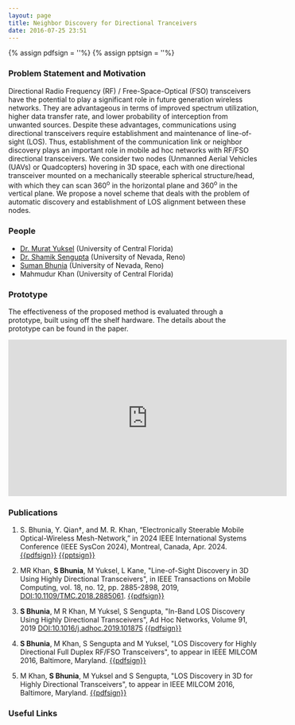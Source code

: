 ```yaml
---
layout: page
title: Neighbor Discovery for Directional Tranceivers
date: 2016-07-25 23:51
---
```

{% assign pdfsign = '<i class="fa fa-file-pdf-o"></i>'%}
{% assign pptsign = '<i class="fa fa-file-powerpoint-o"></i>'%}



### Problem Statement and Motivation
Directional  Radio  Frequency  (RF)  /  Free-Space-Optical (FSO) transceivers have the potential to play a significant role  in  future  generation  wireless  networks.  They  are  advantageous  in  terms  of  improved  spectrum  utilization,  higher  data transfer  rate,  and  lower  probability  of  interception  from  unwanted sources. Despite these advantages, communications using directional  transceivers  require  establishment  and  maintenance of line-of-sight (LOS). Thus, establishment of the communication link or neighbor discovery plays an important role in mobile ad hoc networks with RF/FSO directional transceivers. We consider two  nodes  (Unmanned  Aerial  Vehicles  (UAVs)  or  Quadcopters) hovering   in   3D   space,   each   with   one   directional   transceiver mounted  on  a  mechanically  steerable  spherical  structure/head,
with which they can scan 360<sup>o</sup> in the horizontal plane and 360<sup>o</sup> in  the  vertical  plane.  We  propose  a  novel  scheme  that  deals with  the  problem  of  automatic  discovery  and  establishment  of LOS  alignment  between  these  nodes.


### People
- [Dr. Murat Yuksel](https://www.cse.unr.edu/~yuksem/) (University of Central Florida)
- [Dr. Shamik Sengupta](https://www.cse.unr.edu/~shamik/) (University of Nevada, Reno)
- [Suman Bhunia](http://www.sbhunia.me) (University of Nevada, Reno)
- Mahmudur Khan (University of Central Florida)


### Prototype
The effectiveness of the proposed method is evaluated through a prototype, built using off the shelf hardware. The details about the prototype can be found in the paper.

<div class="row">
  <div class="col-md-6">
  <iframe width="560" height="315" src="https://www.youtube.com/embed/ltJTNQf8FgI" frameborder="0" allowfullscreen></iframe>
  </div>
</div>



### Publications

1. S. Bhunia, Y. Qian†, and M. R. Khan, “Electronically Steerable Mobile Optical-Wireless Mesh-Network,” in 2024 IEEE International Systems Conference (IEEE SysCon 2024), Montreal, Canada, Apr. 2024. [{{pdfsign}}](/publications/manuscripts/syscon24_esmowm.pdf) [{{pptsign}}](/publications/manuscripts/syscon24_fso.pptx)

1. MR Khan, **S Bhunia**, M Yuksel, L Kane, "Line-of-Sight Discovery in 3D Using Highly Directional Transceivers",  in IEEE Transactions on Mobile Computing, vol. 18, no. 12, pp. 2885-2898, 2019, [DOI:10.1109/TMC.2018.2885061](https://doi.org/10.1109/TMC.2018.2885061). [{{pdfsign}}](/publications/manuscripts/tmc19.pdf)

1. **S Bhunia**, M R Khan, M Yuksel, S Sengupta, "In-Band LOS Discovery Using Highly Directional Transceivers", Ad Hoc Networks,
Volume 91, 2019 [DOI:10.1016/j.adhoc.2019.101875](https://doi.org/10.1016/j.adhoc.2019.101875) [{{pdfsign}}](/publications/manuscripts/adhoc19.pdf)

1. **S Bhunia**, M Khan, S Sengupta and M Yuksel, "LOS Discovery for Highly Directional Full Duplex RF/FSO Transceivers", to appear in IEEE MILCOM 2016, Baltimore, Maryland. [{{pdfsign}}](/publications/manuscripts/milcom_16_2d.pdf)

1. M Khan, **S Bhunia**, M Yuksel and S Sengupta, "LOS Discovery in 3D for Highly Directional Transceivers", to appear in IEEE MILCOM 2016, Baltimore, Maryland. [{{pdfsign}}](/publications/manuscripts/milcom_16_3d.pdf)

### Useful Links
